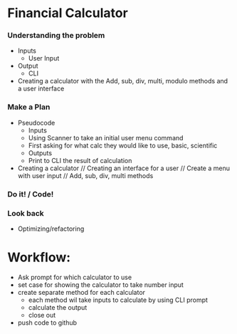 # Financial Calculator

### Understanding the problem

- Inputs
    - User Input
- Output
    - CLI
- Creating a calculator with the Add, sub, div, multi, modulo methods and a user interface

### Make a Plan

- Pseudocode
    - Inputs
    - Using Scanner to take an initial user menu command
    - First asking for what calc they would like to use, basic, scientific
    - Outputs
    - Print to CLI the result of calculation
- Creating a calculator // Creating an interface for a user // Create a menu with user input // Add, sub, div, multi
  methods

### Do it! / Code!

### Look back

- Optimizing/refactoring

# Workflow:

- Ask prompt for which calculator to use
- set case for showing the calculator to take number input
- create separate method for each calculator
    - each method wil take inputs to calculate by using CLI prompt
    - calculate the output
    - close out
- push code to github